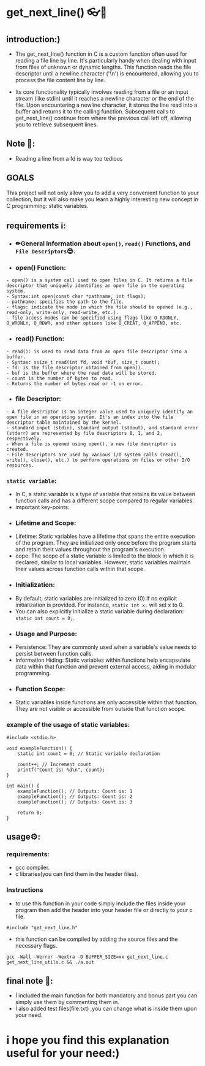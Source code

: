 # get_next_line() 👓📁

## introduction:)

- The get_next_line() function in C is a custom function often used for reading a file line by line. It's particularly handy when dealing with input from files of unknown or dynamic lengths. This function reads the file descriptor until a newline character ('\n') is encountered, allowing you to process the file content line by line.

- Its core functionality typically involves reading from a file or an input stream (like stdin) until it reaches a newline character or the end of the file. Upon encountering a newline character, it stores the line read into a buffer and returns it to the calling function. Subsequent calls to get_next_line() continue from where the previous call left off, allowing you to retrieve subsequent lines.

## Note 🚨: 
- Reading a line from a fd is way too tedious
## GOALS
This project will not only allow you to add a very convenient function to your collection, but it will also make you learn a highly interesting new concept in C programming: static variables.

## requirements ℹ️:

- ### ✏General Information about `open()`, `read()` Functions, and `File Descriptors`😎.

- ### open() Function:
```
- open() is a system call used to open files in C. It returns a file descriptor that uniquely identifies an open file in the operating system.
- Syntax:int open(const char *pathname, int flags);
- pathname: specifies the path to the file.
- flags: indicate the mode in which the file should be opened (e.g., read-only, write-only, read-write, etc.).
- file access modes can be specified using flags like O_RDONLY, O_WRONLY, O_RDWR, and other options like O_CREAT, O_APPEND, etc.
```
- ### read() Function:
```
- read(): is used to read data from an open file descriptor into a buffer.
- Syntax: ssize_t read(int fd, void *buf, size_t count);
- fd: is the file descriptor obtained from open().
- buf is the buffer where the read data will be stored.
- count is the number of bytes to read.
- Returns the number of bytes read or -1 on error.
```
- ### file Descriptor:
```
- A file descriptor is an integer value used to uniquely identify an open file in an operating system. It's an index into the file descriptor table maintained by the kernel.
- standard input (stdin), standard output (stdout), and standard error (stderr) are represented by file descriptors 0, 1, and 2, respectively.
- When a file is opened using open(), a new file descriptor is created.
- File descriptors are used by various I/O system calls (read(), write(), close(), etc.) to perform operations on files or other I/O resources.
```
### `static variable`:
- In C, a static variable is a type of variable that retains its value between function calls and has a different scope compared to regular variables.
- important key-points:
- ###  Lifetime and Scope:
- Lifetime: Static variables have a lifetime that spans the entire execution of the program. They are initialized only once before the program starts and retain their values throughout the program's execution.
- cope: The scope of a static variable is limited to the block in which it is declared, similar to local variables. However, static variables maintain their values across function calls within that scope.
- ### Initialization:
- By default, static variables are initialized to zero (0) if no explicit initialization is provided. For instance, `static int x;` will set x to 0.
- You can also explicitly initialize a static variable during declaration: `static int count = 0;`.
- ### Usage and Purpose:
- Persistence: They are commonly used when a variable's value needs to persist between function calls.
- Information Hiding: Static variables within functions help encapsulate data within that function and prevent external access, aiding in modular programming.
- ### Function Scope:
- Static variables inside functions are only accessible within that function. They are not visible or accessible from outside that function scope.

### example of the usage of static variables:
```
#include <stdio.h>

void exampleFunction() {
    static int count = 0; // Static variable declaration

    count++; // Increment count
    printf("Count is: %d\n", count);
}

int main() {
    exampleFunction(); // Outputs: Count is: 1
    exampleFunction(); // Outputs: Count is: 2
    exampleFunction(); // Outputs: Count is: 3

    return 0;
}
```
## usage⚙️:

### requirements:
- gcc compiler.
- c libraries(you can find them in the header files).
### Instructions
- to use this function in your code simply include the files inside your program then add the header into your header file or directly to your c file.
```
#include "get_next_line.h"
```
- this function can be compiled by adding the source files and the necessary flags.
```
gcc -Wall -Werror -Wextra -D BUFFER_SIZE=xx get_next_line.c get_next_line_utils.c && ./a.out
```
## final note 📍:
- İ included the main function for both mandatory and bonus part you can simply use them by commenting them in.
- İ also added test files(file.txt) ,you can change what is inside them upon your need.

# i hope you find this explanation useful for your need:)
